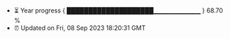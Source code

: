 - ⏳ Year progress { ████████████████████▁▁▁▁▁▁▁▁▁▁ } 68.70 %
- ⏰ Updated on Fri, 08 Sep 2023 18:20:31 GMT

